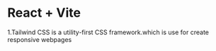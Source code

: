 # React + Vite

1.Tailwind CSS is a utility-first CSS framework.which is use for create responsive webpages
